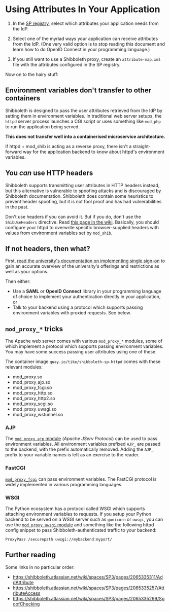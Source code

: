 # Using Attributes In Your Application

1. In the [SP registry](https://sp-registry.it.helsinki.fi/),
select which attributes your application needs from the IdP.

2. Select one of the myriad ways your application can
receive attributes from the IdP.
(One very valid option is to stop reading this document and learn how to
do OpenID Connect in your programming language.)

3. If you still want to use a Shibboleth proxy,
create an `attribute-map.xml` file with the attributes configured in the SP registry.

Now on to the hairy stuff:
## Environment variables don't transfer to other containers

Shibboleth is designed to pass the user attributes retrieved from the IdP
by setting them in environment variables.
In traditional web server setups, the `httpd` server process launches a CGI script or uses
something like `mod_php` to run the application being served.

**This does not transfer well into a containerised microservice architecture.**

If httpd + mod_shib is acting as a reverse proxy,
there isn't a straight-forward way for the application backend to know about
httpd's environment variables.

## You *can* use HTTP headers

Shibboleth supports transmitting user attributes in HTTP headers instead,
but this alternative is vulnerable to spoofing attacks and is discouraged by Shibboleth documentation.
Shibboleth does contain some heuristics to prevent header spoofing,
but it is not fool proof and has had vulnerabilities in the past.

Don't use headers if you can avoid it.
But if you do,
don't use the `ShibUseHeaders` directive.
Read [this page in the wiki](https://wiki.helsinki.fi/display/IAMasioita/Apache+httpd+ja+mod_shibilla+suojaus).
Basically, you should configure your httpd to overwrite specific browser-supplied headers
with values from environment variables set by `mod_shib`.

## If not headers, then what?

First,
[read the university's documentation on implementing single sign-on](https://wiki.helsinki.fi/pages/viewpage.action?pageId=197657102)
to gain an accurate overview of the university's offerings and restrictions
as well as your options.

Then either:

* Use a **SAML** or **OpenID Connect** library in your programming language of choice to implement
  your authentication directly in your application, or
* Talk to your backend using a protocol which supports passing environment variables with proxied requests. See below.

## `mod_proxy_*` tricks

The Apache web server comes with various `mod_proxy_*` modules,
some of which implement a protocol which supports passing environment variables.
You may have some success passing user attributes using one of these.

The container image `quay.io/tike/shibboleth-sp-httpd` comes with these relevant modules:

* mod_proxy.so
* mod_proxy_ajp.so
* mod_proxy_fcgi.so
* mod_proxy_http.so
* mod_proxy_http2.so
* mod_proxy_scgi.so
* mod_proxy_uwsgi.so
* mod_proxy_wstunnel.so

### AJP

The [`mod_proxy_ajp` module](https://httpd.apache.org/docs/2.4/mod/mod_proxy_ajp.html) (*Apache JServ Protocol*)
can be used to pass environment variables.
All environment variables prefixed `AJP_` are passed to the backend,
with the prefix automatically removed.
Adding the `AJP_` prefix to your variable names is left as an exercise to the reader.

### FastCGI

[`mod_proxy_fcgi`](https://httpd.apache.org/docs/2.4/mod/mod_proxy_fcgi.html) can pass environment variables.
The FastCGI protocol is widely implemented in various programming languages.

### WSGI

The Python ecosystem has a protocol called WSGI
which supports attaching environment variables to requests.
If you setup your Python backend to be served on a WSGI server such as `gunicorn` or `uwsgi`,
you can use the [`mod_proxy_uwsgi` module](https://httpd.apache.org/docs/2.4/mod/mod_proxy_uwsgi.html)
and something like the following httpd config snippet
to pass Shibboleth-authenticated traffic to your backend:

```
ProxyPass /securepath uwsgi://mybackend:myport/
```

## Further reading

Some links in no particular order:

* https://shibboleth.atlassian.net/wiki/spaces/SP3/pages/2065335311/AddAttribute
* https://shibboleth.atlassian.net/wiki/spaces/SP3/pages/2065335257/AttributeAccess
* https://shibboleth.atlassian.net/wiki/spaces/SP3/pages/2065335299/SpoofChecking
